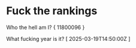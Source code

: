 # Fuck the rankings

Who the hell am I?
{ 11800096 }

What fucking year is it?
[ 2025-03-19T14:50:00Z ]
